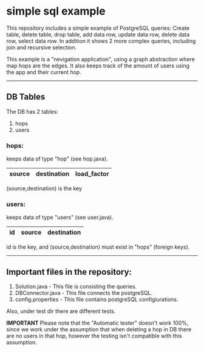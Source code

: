 # simple sql example 

This repository includes a simple example of PostgreSQL queries:
Create table, delete table, drop table, 
add data row, update data row, delete data row, select data row.
In addition it shows 2 more complex queries, including join and
recursive selection.


This example is a "nevigation application", using a graph
abstraction where map hops are the edges. It also keeps track
of the amount of users using the app and their current hop.

**************************************************************************************************
## DB Tables
The DB has 2 tables:
1. hops
2. users

### hops: 

keeps data of type "hop" (see hop.java).

source |destination | load_factor |
------ |----------- | ------------|

(source,destination) is the key

### users:

keeps data of type "users" (see user.java).

id | source | destination |
-- |------- | ------------|

id is the key, and (source,destination) must exist in "hops" (foreign keys).

**************************************************************************************************

## Important files in the repository:
1. Solution.java - This file is consisting the queries.
2. DBConnector.java - This file connects the postgreSQL.
3. config.properties	- This file contains postgreSQL configiurations.

Also, under test dir there are different tests.

**IMPORTANT**
Please note that the "Automatic tester" doesn't work 100%,
since we work under the assumption that when deleting a hop in DB
there are no users in that hop, however the testing isn't
compatible with this assumption.
